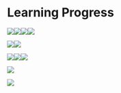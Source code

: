 # Learning Progress



<img src=".gitbook/assets/comptia-security-ce-certification.png" alt="" data-size="original">![](.gitbook/assets/comptia-network-ce-certification.1.png)![](.gitbook/assets/comptia-secure-infrastructure-specialist-csis-stackable-certification.png)![](.gitbook/assets/comptia-it-operations-specialist-cios-stackable-certification.png)![](.gitbook/assets/comptia-a-ce-certification.1.png)



![](.gitbook/assets/THM-PRE-SEC.png)![](.gitbook/assets/THM-INTRO-CYBERSEC.png)

![](<.gitbook/assets/Screenshot from 2023-05-13 21-23-45.png>)![](<.gitbook/assets/Screenshot from 2023-05-13 21-22-54.png>)![](<.gitbook/assets/Screenshot from 2023-05-13 21-22-06.png>)

![](<.gitbook/assets/Screenshot from 2023-05-13 21-40-49.png>)



![](.gitbook/assets/foundations-of-operationalizing-mitre-att-ck.png)

